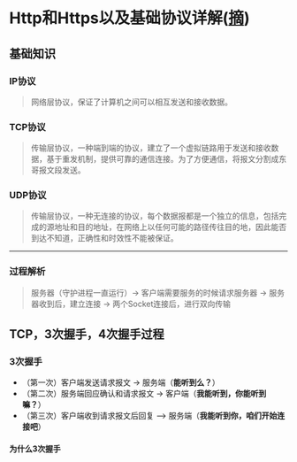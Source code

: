 # Http和Https以及基础协议详解([摘](https://www.jianshu.com/p/7573cc22fdb7))

## 基础知识
### IP协议
>网络层协议，保证了计算机之间可以相互发送和接收数据。
### TCP协议
>传输层协议，一种端到端的协议，建立了一个虚拟链路用于发送和接收数据，基于重发机制，提供可靠的通信连接。为了方便通信，将报文分割成东哥报文段发送。
### UDP协议
>传输层协议，一种无连接的协议，每个数据报都是一个独立的信息，包括完成的源地址和目的地址，在网络上以任何可能的路径传往目的地，因此能否到达不知道，正确性和时效性不能被保证。
*** 
### 过程解析
>服务器（守护进程一直运行）-> 客户端需要服务的时候请求服务器 -> 服务器收到后，建立连接 -> 两个Socket连接后，进行双向传输

## TCP，3次握手，4次握手过程
### 3次握手
* （第一次）客户端发送请求报文 -> 服务端（**能听到么？**）
* （第二次）服务端回应确认和请求报文 -> 客户端（**我能听到，你能听到嘛？**）
* （第三次）客户端收到请求报文后回复 —> 服务端（**我能听到你，咱们开始连接吧**）
#### 为什么3次握手
>
